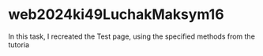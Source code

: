 # web2024ki49LuchakMaksym16

In this task, I recreated the Test page, using the specified methods from the tutoria

